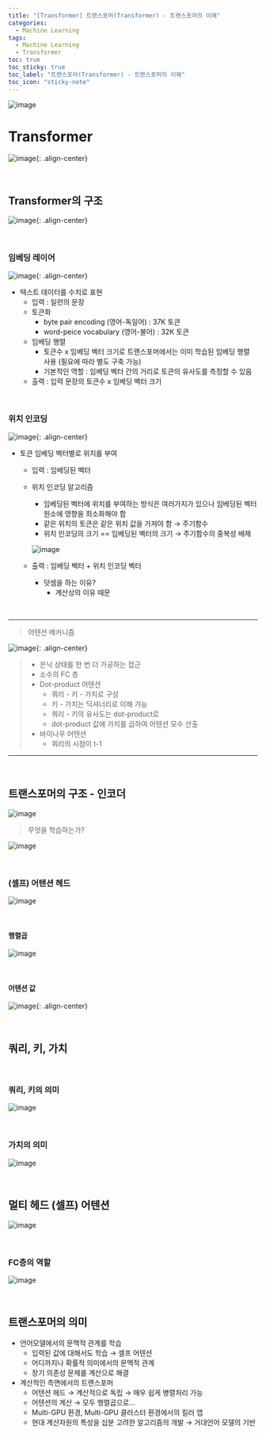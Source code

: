 ```yaml
---
title: "[Transformer] 트랜스포머(Transformer) - 트랜스포머의 이해"
categories:
  - Machine Learning
tags:
  - Machine Learning
  - Transformer
toc: true
toc_sticky: true
toc_label: "트랜스포머(Transformer) - 트랜스포머의 이해"
toc_icon: "sticky-note"
---
```


![image](https://user-images.githubusercontent.com/55765292/200814231-47c63128-0035-41a5-8804-a3e024c2a364.png)

# Transformer

![image](https://user-images.githubusercontent.com/55765292/200813758-0afe1548-3b15-4c98-aa38-6c378677776b.png){: .align-center}

<br>

## Transformer의 구조

![image](https://user-images.githubusercontent.com/55765292/200815384-483e9641-7364-4d4e-8467-cd8726318a42.png){: .align-center}

<br>

### 임베딩 레이어

![image](https://user-images.githubusercontent.com/55765292/200817795-88573c60-daf4-4ea5-ae8a-6b3e6d4780f0.png){: .align-center}

- 텍스트 데이터를 수치로 표현
  - 입력 : 일련의 문장
  - 토큰화
    - byte pair encoding (영어-독일어) : 37K 토큰
    - word-peice vocabulary (영어-불어) : 32K 토큰
  - 임베딩 행렬
    - 토큰수 x 임베딩 벡터 크기로 트랜스포머에서는 이미 학습된 임베딩 행렬 사용 (필요에 따라 별도 구축 가능)
    - 기본적인 역할 : 임베딩 벡터 간의 거리로 토큰의 유사도를 측정할 수 있음
  - 출력 : 입력 문장의 토큰수 x 임베딩 벡터 크기

<br>

### 위치 인코딩

![image](https://user-images.githubusercontent.com/55765292/200817850-2ed8f610-50d0-4754-b12d-c5386bfe11a8.png){: .align-center}

- 토큰 임베딩 벡터별로 위치를 부여
  - 입력 : 임베딩된 벡터
  - 위치 인코딩 알고리즘
    - 임베딩된 벡터에 위치를 부여하는 방식은 여러가지가 있으나 임베딩된 벡터 원소에 영향을 최소화해야 함
    - 같은 위치의 토큰은 같은 위치 값을 가져야 함 → 주기함수
    - 위치 인코딩의 크기 == 임베딩된 벡터의 크기 → 주기함수의 중복성 배제
    
    ![image](https://user-images.githubusercontent.com/55765292/200818174-d0e8abf9-c4e1-44ed-88c8-0981d66048ed.png)

  - 출력 : 임베딩 벡터 + 위치 인코딩 벡터
    - 덧셈을 하는 이유?
      - 계산상의 이유 때문

<br>

---

> 어텐션 메커니즘

![image](https://user-images.githubusercontent.com/55765292/200820508-2d13a263-8e1e-479a-895f-02153c6f8835.png){: .align-center}

>- 은닉 상태를 한 번 더 가공하는 접근
> - 소수의 FC 층
> - Dot-product 어텐션
>   - 쿼리 - 키 - 가치로 구성
>   - 키 - 가치는 딕셔너리로 이해 가능
>   - 쿼리 - 키의 유사도는 dot-product로
>   - dot-product 값에 가치를 곱하여 어텐션 모수 산출
> - 바이나우 어텐션
>   - 쿼리의 시점이 t-1

---

<br>

## 트랜스포머의 구조 - 인코더

![image](https://user-images.githubusercontent.com/55765292/200822988-92b25acd-f1eb-4899-aebd-137cc449cfc3.png)

> 무엇을 학습하는가?

![image](https://user-images.githubusercontent.com/55765292/200823071-2e547146-5929-4b6a-b156-fee92aff14bc.png)

<br>

### (셀프) 어텐션 헤드

![image](https://user-images.githubusercontent.com/55765292/200823327-3ae71c31-e8f4-459b-8ed8-9a0e86d9828f.png)

<br>

#### 행렬곱

![image](https://user-images.githubusercontent.com/55765292/200824030-7ec201dd-5cbf-4899-b11a-0260dea93bb9.png)

<br>

#### 어텐션 값

![image](https://user-images.githubusercontent.com/55765292/200824813-2db2b1e7-328d-49db-806c-8998ab17193b.png){: .align-center}

<br>

## 쿼리, 키, 가치

<br>

### 쿼리, 키의 의미

![image](https://user-images.githubusercontent.com/55765292/200825000-07ee5dd8-3ebf-434d-ad60-66e75d6e23e7.png)

<br>

### 가치의 의미

![image](https://user-images.githubusercontent.com/55765292/200825046-357e5f0d-4183-48b3-af7b-872fe65e8ab3.png)

<br>

## 멀티 헤드 (셀프) 어텐션

![image](https://user-images.githubusercontent.com/55765292/200825128-052b21c1-5a75-47d0-b4e7-ccfd104dc827.png)

<br>

### FC층의 역할

![image](https://user-images.githubusercontent.com/55765292/200825181-59b8547b-49a1-412c-9fc8-b5254ac84c7b.png)

<br>

## 트랜스포머의 의미
- 언어모델에서의 문맥적 관계를 학습
  - 입력된 값에 대해서도 학습 → 셀프 어텐션
  - 어디까지나 확률적 의미에서의 문맥적 관계
  - 장기 의존성 문제를 계산으로 해결
- 계산적인 측면에서의 트랜스포머
  - 어텐션 헤드 → 계산적으로 독립 → 매우 쉽게 병렬처리 가능
  - 어텐션의 계산 → 모두 행렬곱으로…
  - Multi-GPU 환경, Multi-GPU 클러스터 환경에서의 킬러 앱
  - 현대 계산자원의 특성을 십분 고려한 알고리즘의 개발 → 거대언어 모델의 기반
